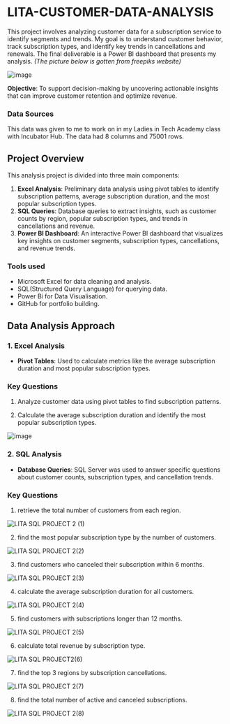 # LITA-CUSTOMER-DATA-ANALYSIS
This project involves analyzing customer data for a subscription service to identify segments and trends. My goal is to understand customer behavior, track subscription types, and identify key trends in cancellations and renewals. The final deliverable is a Power BI dashboard that presents my analysis. *(The picture below is gotten from freepiks website)*

![image](https://github.com/user-attachments/assets/a87008d5-ae78-4a26-9eb9-7d1403ef7c2d)

**Objective**: To support decision-making by uncovering actionable insights that can improve customer retention and optimize revenue.

### Data Sources

This data was given to me to work on in my Ladies in Tech Academy class with Incubator Hub. The data had 8 columns and 75001 rows. 


## Project Overview

This analysis project is divided into three main components:

1. **Excel Analysis**: Preliminary data analysis using pivot tables to identify subscription patterns, average subscription duration, and the most popular subscription types.
2. **SQL Queries**: Database queries to extract insights, such as customer counts by region, popular subscription types, and trends in cancellations and revenue.
3. **Power BI Dashboard**: An interactive Power BI dashboard that visualizes key insights on customer segments, subscription types, cancellations, and revenue trends.

### Tools used
- Microsoft Excel for data cleaning and analysis.
- SQL(Structured Query Language) for querying data.
- Power Bi for Data Visualisation.
- GitHub for portfolio building.

## Data Analysis Approach

### 1. Excel Analysis

- **Pivot Tables**: Used to calculate metrics like the average subscription duration and most popular subscription types.
  
### Key Questions 

1. Analyze customer data using pivot tables to find subscription patterns.

2. Calculate the average subscription duration and identify the most popular
subscription types.

![image](https://github.com/user-attachments/assets/0242fb63-82a1-43a7-98e3-18349c665235)

### 2. SQL Analysis
- **Database Queries**: SQL Server was used to answer specific questions about customer counts, subscription types, and cancellation trends.

### Key Questions 

1. retrieve the total number of customers from each region.

![LITA SQL PROJECT 2 (1)](https://github.com/user-attachments/assets/36f47ff0-9a22-47bb-923c-c295dd920101)

2. find the most popular subscription type by the number of customers.

![LITA SQL PROJECT 2(2)](https://github.com/user-attachments/assets/eddfe9ab-67fc-4067-81de-bb7bb7f5671b)

3. find customers who canceled their subscription within 6 months.

![LITA SQL PROJECT 2(3)](https://github.com/user-attachments/assets/a92b564f-30c5-49c5-9e2b-29b9b20c7389)

4. calculate the average subscription duration for all customers.

![LITA SQL PROJECT 2(4)](https://github.com/user-attachments/assets/9bd0af45-07e5-486f-a098-ded2f96e5f54)

5. find customers with subscriptions longer than 12 months.

![LITA SQL PROJECT 2(5)](https://github.com/user-attachments/assets/7904274c-a049-44d9-89f8-036600b492c9)

6. calculate total revenue by subscription type.

![LITA SQL PROJECT2(6)](https://github.com/user-attachments/assets/7bb1e975-229c-46f4-bfe7-c5a60e4c0a6c)

7. find the top 3 regions by subscription cancellations.

![LITA SQL PROJECT 2(7)](https://github.com/user-attachments/assets/0a8f6972-a862-4b0c-bd7f-1872e3733150)

8. find the total number of active and canceled subscriptions.

![LITA SQL PROJECT 2(8)](https://github.com/user-attachments/assets/6de2755f-b758-4dd5-926e-38f671fae7dc)








